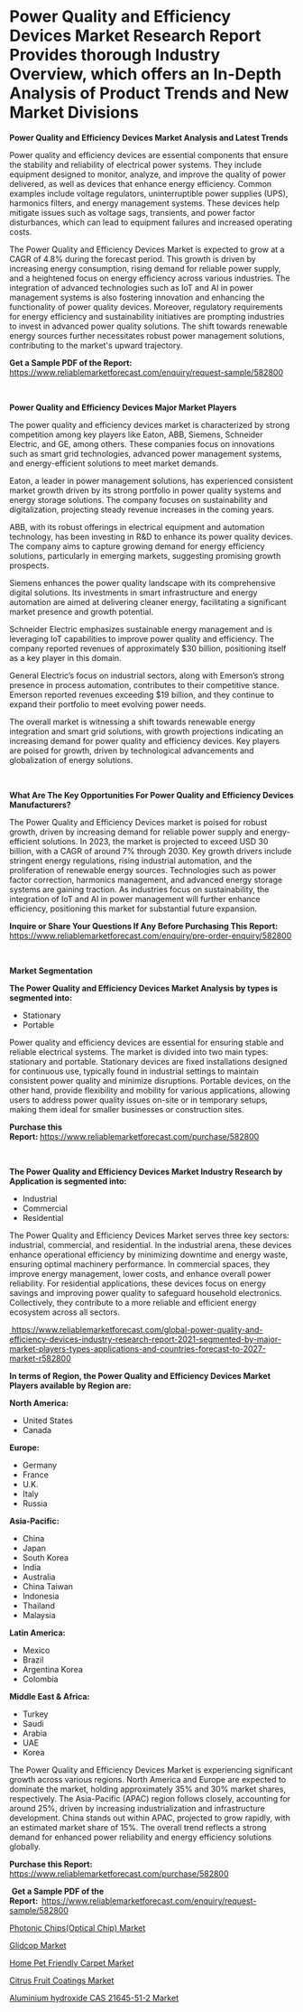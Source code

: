 <p><h1>Power Quality and Efficiency Devices Market Research Report Provides thorough Industry Overview, which offers an In-Depth Analysis of Product Trends and New Market Divisions</h1></p><p><strong>Power Quality and Efficiency Devices Market Analysis and Latest Trends</strong></p>
<p><p>Power quality and efficiency devices are essential components that ensure the stability and reliability of electrical power systems. They include equipment designed to monitor, analyze, and improve the quality of power delivered, as well as devices that enhance energy efficiency. Common examples include voltage regulators, uninterruptible power supplies (UPS), harmonics filters, and energy management systems. These devices help mitigate issues such as voltage sags, transients, and power factor disturbances, which can lead to equipment failures and increased operating costs.</p><p>The Power Quality and Efficiency Devices Market is expected to grow at a CAGR of 4.8% during the forecast period. This growth is driven by increasing energy consumption, rising demand for reliable power supply, and a heightened focus on energy efficiency across various industries. The integration of advanced technologies such as IoT and AI in power management systems is also fostering innovation and enhancing the functionality of power quality devices. Moreover, regulatory requirements for energy efficiency and sustainability initiatives are prompting industries to invest in advanced power quality solutions. The shift towards renewable energy sources further necessitates robust power management solutions, contributing to the market's upward trajectory.</p></p>
<p><strong>Get a Sample PDF of the Report:&nbsp;</strong> <a href="https://www.reliablemarketforecast.com/enquiry/request-sample/582800?utm_campaign=1260&utm_medium=2&utm_source=Github&utm_content=ia&utm_term=27092024&utm_id=power-quality-and-efficiency-devices">https://www.reliablemarketforecast.com/enquiry/request-sample/582800</a></p>
<p>&nbsp;</p>
<p><strong>Power Quality and Efficiency Devices Major Market Players</strong></p>
<p><p>The power quality and efficiency devices market is characterized by strong competition among key players like Eaton, ABB, Siemens, Schneider Electric, and GE, among others. These companies focus on innovations such as smart grid technologies, advanced power management systems, and energy-efficient solutions to meet market demands.</p><p>Eaton, a leader in power management solutions, has experienced consistent market growth driven by its strong portfolio in power quality systems and energy storage solutions. The company focuses on sustainability and digitalization, projecting steady revenue increases in the coming years.</p><p>ABB, with its robust offerings in electrical equipment and automation technology, has been investing in R&D to enhance its power quality devices. The company aims to capture growing demand for energy efficiency solutions, particularly in emerging markets, suggesting promising growth prospects.</p><p>Siemens enhances the power quality landscape with its comprehensive digital solutions. Its investments in smart infrastructure and energy automation are aimed at delivering cleaner energy, facilitating a significant market presence and growth potential.</p><p>Schneider Electric emphasizes sustainable energy management and is leveraging IoT capabilities to improve power quality and efficiency. The company reported revenues of approximately $30 billion, positioning itself as a key player in this domain.</p><p>General Electric’s focus on industrial sectors, along with Emerson’s strong presence in process automation, contributes to their competitive stance. Emerson reported revenues exceeding $19 billion, and they continue to expand their portfolio to meet evolving power needs.</p><p>The overall market is witnessing a shift towards renewable energy integration and smart grid solutions, with growth projections indicating an increasing demand for power quality and efficiency devices. Key players are poised for growth, driven by technological advancements and globalization of energy solutions.</p></p>
<p>&nbsp;</p>
<p><strong>What Are The Key Opportunities For Power Quality and Efficiency Devices Manufacturers?</strong></p>
<p><p>The Power Quality and Efficiency Devices market is poised for robust growth, driven by increasing demand for reliable power supply and energy-efficient solutions. In 2023, the market is projected to exceed USD 30 billion, with a CAGR of around 7% through 2030. Key growth drivers include stringent energy regulations, rising industrial automation, and the proliferation of renewable energy sources. Technologies such as power factor correction, harmonics management, and advanced energy storage systems are gaining traction. As industries focus on sustainability, the integration of IoT and AI in power management will further enhance efficiency, positioning this market for substantial future expansion.</p></p>
<p><strong>Inquire or Share Your Questions If Any Before Purchasing This Report:</strong> <a href="https://www.reliablemarketforecast.com/enquiry/pre-order-enquiry/582800?utm_campaign=1260&utm_medium=2&utm_source=Github&utm_content=ia&utm_term=27092024&utm_id=power-quality-and-efficiency-devices">https://www.reliablemarketforecast.com/enquiry/pre-order-enquiry/582800</a></p>
<p>&nbsp;</p>
<p><strong>Market Segmentation</strong></p>
<p><strong>The Power Quality and Efficiency Devices Market Analysis by types is segmented into:</strong></p>
<p><ul><li>Stationary</li><li>Portable</li></ul></p>
<p><p>Power quality and efficiency devices are essential for ensuring stable and reliable electrical systems. The market is divided into two main types: stationary and portable. Stationary devices are fixed installations designed for continuous use, typically found in industrial settings to maintain consistent power quality and minimize disruptions. Portable devices, on the other hand, provide flexibility and mobility for various applications, allowing users to address power quality issues on-site or in temporary setups, making them ideal for smaller businesses or construction sites.</p></p>
<p><strong>Purchase this Report:&nbsp;</strong><a href="https://www.reliablemarketforecast.com/purchase/582800?utm_campaign=1260&utm_medium=2&utm_source=Github&utm_content=ia&utm_term=27092024&utm_id=power-quality-and-efficiency-devices">https://www.reliablemarketforecast.com/purchase/582800</a></p>
<p>&nbsp;</p>
<p><strong>The Power Quality and Efficiency Devices Market Industry Research by Application is segmented into:</strong></p>
<p><ul><li>Industrial</li><li>Commercial</li><li>Residential</li></ul></p>
<p><p>The Power Quality and Efficiency Devices Market serves three key sectors: industrial, commercial, and residential. In the industrial arena, these devices enhance operational efficiency by minimizing downtime and energy waste, ensuring optimal machinery performance. In commercial spaces, they improve energy management, lower costs, and enhance overall power reliability. For residential applications, these devices focus on energy savings and improving power quality to safeguard household electronics. Collectively, they contribute to a more reliable and efficient energy ecosystem across all sectors.</p></p>
<p><a href="https://www.reliablemarketforecast.com/global-power-quality-and-efficiency-devices-industry-research-report-2021-segmented-by-major-market-players-types-applications-and-countries-forecast-to-2027-market-r582800?utm_campaign=1260&utm_medium=2&utm_source=Github&utm_content=ia&utm_term=27092024&utm_id=power-quality-and-efficiency-devices">&nbsp;https://www.reliablemarketforecast.com/global-power-quality-and-efficiency-devices-industry-research-report-2021-segmented-by-major-market-players-types-applications-and-countries-forecast-to-2027-market-r582800</a></p>
<p><strong>In terms of Region, the Power Quality and Efficiency Devices Market Players available by Region are:</strong></p>
<p>
    <p> <strong> North America: </strong>
        <ul>
            <li>United States</li>
            <li>Canada</li>
        </ul>
        </p> 
    <p> <strong> Europe: </strong>
        <ul>
            <li>Germany</li>
            <li>France</li>
            <li>U.K.</li>
            <li>Italy</li>
            <li>Russia</li>
        </ul>
        </p> 
    <p> <strong> Asia-Pacific: </strong>
        <ul>
            <li>China</li>
            <li>Japan</li>
            <li>South Korea</li>
            <li>India</li>
            <li>Australia</li>
            <li>China Taiwan</li>
            <li>Indonesia</li>
            <li>Thailand</li>
            <li>Malaysia</li>
        </ul>
        </p> 
    <p> <strong> Latin America: </strong>
        <ul>
            <li>Mexico</li>
            <li>Brazil</li>
            <li>Argentina Korea</li>
            <li>Colombia</li>
        </ul>
        </p> 
    <p> <strong> Middle East & Africa: </strong>
        <ul>
            <li>Turkey</li>
            <li>Saudi</li>
            <li>Arabia</li>
            <li>UAE</li>
            <li>Korea</li>
        </ul>
    </p>
    </p>
<p><p>The Power Quality and Efficiency Devices Market is experiencing significant growth across various regions. North America and Europe are expected to dominate the market, holding approximately 35% and 30% market shares, respectively. The Asia-Pacific (APAC) region follows closely, accounting for around 25%, driven by increasing industrialization and infrastructure development. China stands out within APAC, projected to grow rapidly, with an estimated market share of 15%. The overall trend reflects a strong demand for enhanced power reliability and energy efficiency solutions globally.</p></p>
<p><strong>Purchase this Report: </strong><a href="https://www.reliablemarketforecast.com/purchase/582800?utm_campaign=1260&utm_medium=2&utm_source=Github&utm_content=ia&utm_term=27092024&utm_id=power-quality-and-efficiency-devices">https://www.reliablemarketforecast.com/purchase/582800</a></p>
<p>&nbsp;<strong>Get a Sample PDF of the Report:&nbsp;&nbsp;</strong><a href="https://www.reliablemarketforecast.com/enquiry/request-sample/582800?utm_campaign=1260&utm_medium=2&utm_source=Github&utm_content=ia&utm_term=27092024&utm_id=power-quality-and-efficiency-devices">https://www.reliablemarketforecast.com/enquiry/request-sample/582800</a></p>
<p><strong></strong></p>
<p><p><a href="https://github.com/florindahutky/Market-Research-Report-List-1/blob/main/photonic-chipsoptical-chip-market.md?utm_campaign=1260&utm_medium=2&utm_source=Github&utm_content=ia&utm_term=27092024&utm_id=power-quality-and-efficiency-devices">Photonic Chips(Optical Chip) Market</a></p><p><a href="https://www.linkedin.com/pulse/strategic-insights-global-glidcop-market-trends-2024-2031-zzppc?utm_campaign=1260&utm_medium=2&utm_source=Github&utm_content=ia&utm_term=27092024&utm_id=power-quality-and-efficiency-devices">Glidcop Market</a></p><p><a href="https://issuu.com/reportprime-2/docs/home-pet-friendly-carpet-market-siz_6857d52c0b5a4a?utm_campaign=1260&utm_medium=2&utm_source=Github&utm_content=ia&utm_term=27092024&utm_id=power-quality-and-efficiency-devices">Home Pet Friendly Carpet Market</a></p><p><a href="https://www.linkedin.com/pulse/global-citrus-fruit-coatings-industry-analysis-report-market-witnc?utm_campaign=1260&utm_medium=2&utm_source=Github&utm_content=ia&utm_term=27092024&utm_id=power-quality-and-efficiency-devices">Citrus Fruit Coatings Market</a></p><p><a href="https://github.com/AdeaOsmani695/Market-Research-Report-List-1/blob/main/aluminium-hydroxide-cas-21645-51-2-market.md?utm_campaign=1260&utm_medium=2&utm_source=Github&utm_content=ia&utm_term=27092024&utm_id=power-quality-and-efficiency-devices">Aluminium hydroxide CAS 21645-51-2 Market</a></p></p>